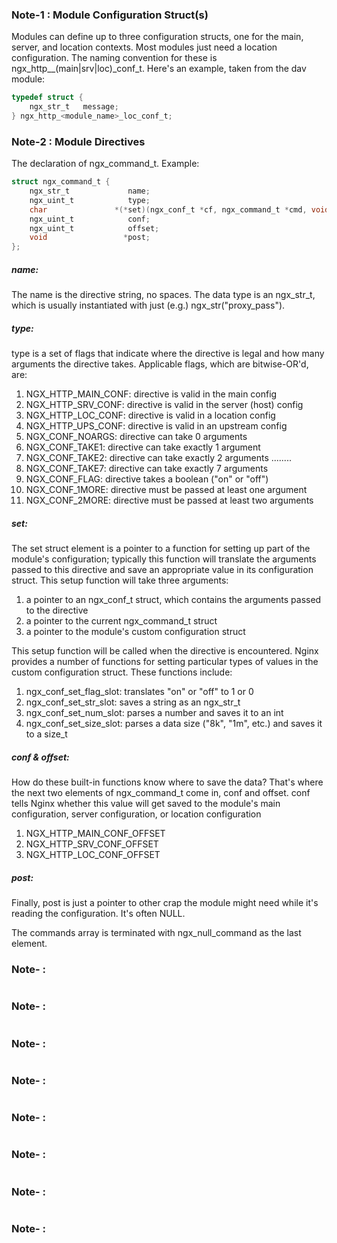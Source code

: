 ### Note-1 : Module Configuration Struct(s)

Modules can define up to three configuration structs, one for the main, server, and location contexts. Most modules just need a location configuration. The naming convention for these is ngx_http_<module name>_(main|srv|loc)_conf_t. Here's an example, taken from the dav module:


```C
typedef struct {
    ngx_str_t   message;
} ngx_http_<module_name>_loc_conf_t;

```

### Note-2 : Module Directives

The declaration of ngx_command_t. Example:

```C
struct ngx_command_t {
    ngx_str_t             name;
    ngx_uint_t            type;
    char               *(*set)(ngx_conf_t *cf, ngx_command_t *cmd, void *conf);
    ngx_uint_t            conf;
    ngx_uint_t            offset;
    void                 *post;
};
```

##### name: 
The name is the directive string, no spaces. The data type is an ngx_str_t, which is usually instantiated with just (e.g.) ngx_str("proxy_pass").

##### type:
type is a set of flags that indicate where the directive is legal and how many arguments the directive takes. Applicable flags, which are bitwise-OR'd, are:

1. NGX_HTTP_MAIN_CONF: directive is valid in the main config
2. NGX_HTTP_SRV_CONF: directive is valid in the server (host) config
3. NGX_HTTP_LOC_CONF: directive is valid in a location config
4. NGX_HTTP_UPS_CONF: directive is valid in an upstream config
5. NGX_CONF_NOARGS: directive can take 0 arguments
6. NGX_CONF_TAKE1: directive can take exactly 1 argument
7. NGX_CONF_TAKE2: directive can take exactly 2 arguments ........
8. NGX_CONF_TAKE7: directive can take exactly 7 arguments
9. NGX_CONF_FLAG: directive takes a boolean ("on" or "off")
10. NGX_CONF_1MORE: directive must be passed at least one argument
11. NGX_CONF_2MORE: directive must be passed at least two arguments

##### set:
The set struct element is a pointer to a function for setting up part of the module's configuration; typically this function will translate the arguments passed to this directive and save an appropriate value in its configuration struct. This setup function will take three arguments:

1. a pointer to an ngx_conf_t struct, which contains the arguments passed to the directive
2. a pointer to the current ngx_command_t struct
3. a pointer to the module's custom configuration struct

This setup function will be called when the directive is encountered. Nginx provides a number of functions for setting particular types of values in the custom configuration struct. These functions include:

1. ngx_conf_set_flag_slot: translates "on" or "off" to 1 or 0
2. ngx_conf_set_str_slot: saves a string as an ngx_str_t
3. ngx_conf_set_num_slot: parses a number and saves it to an int
4. ngx_conf_set_size_slot: parses a data size ("8k", "1m", etc.) and saves it to a size_t

##### conf & offset:
How do these built-in functions know where to save the data? That's where the next two elements of ngx_command_t come in, conf and offset. conf tells Nginx whether this value will get saved to the module's main configuration, server configuration, or location configuration

1. NGX_HTTP_MAIN_CONF_OFFSET
2. NGX_HTTP_SRV_CONF_OFFSET
3. NGX_HTTP_LOC_CONF_OFFSET

##### post:
Finally, post is just a pointer to other crap the module might need while it's reading the configuration. It's often NULL.

The commands array is terminated with ngx_null_command as the last element.


### Note- : 
```C

```

### Note- : 
```C

```

### Note- : 
```C

```

### Note- : 
```C

```

### Note- : 
```C

```

### Note- : 
```C

```

### Note- : 
```C

```

### Note- : 
```C

```

